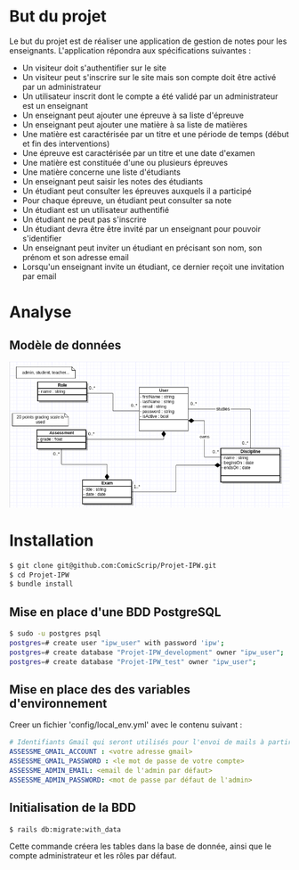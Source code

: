 # But du projet

Le but du projet est de réaliser une application de gestion de notes pour les enseignants. L'application répondra aux spécifications suivantes :

- Un visiteur doit s'authentifier sur le site
- Un visiteur peut s'inscrire sur le site mais son compte doit être activé par un administrateur
- Un utilisateur inscrit dont le compte a été validé par un administrateur est un enseignant
- Un enseignant peut ajouter une épreuve à sa liste d'épreuve
- Un enseignant peut ajouter une matière à sa liste de matières
- Une matière est caractérisée par un titre et une période de temps (début et fin des interventions)
- Une épreuve est caractérisée par un titre et une date d'examen
- Une matière est constituée d'une ou plusieurs épreuves
- Une matière concerne une liste d'étudiants
- Un enseignant peut saisir les notes des étudiants
- Un étudiant peut consulter les épreuves auxquels il a participé
- Pour chaque épreuve, un étudiant peut consulter sa note
- Un étudiant est un utilisateur authentifié
- Un étudiant ne peut pas s'inscrire
- Un étudiant devra être être invité par un enseignant pour pouvoir s'identifier
- Un enseignant peut inviter un étudiant en précisant son nom, son prénom et son adresse email
- Lorsqu'un enseignant invite un étudiant, ce dernier reçoit une invitation par email

# Analyse

## Modèle de données
![first version of the application model](https://raw.githubusercontent.com/ComicScrip/Projet-IPW/dev/analysis/appmodelv1.png)

# Installation
```bash
$ git clone git@github.com:ComicScrip/Projet-IPW.git
$ cd Projet-IPW
$ bundle install
```
## Mise en place d'une BDD PostgreSQL

```bash
$ sudo -u postgres psql
postgres=# create user "ipw_user" with password 'ipw';
postgres=# create database "Projet-IPW_development" owner "ipw_user"; 
postgres=# create database "Projet-IPW_test" owner "ipw_user"; 
```

## Mise en place des des variables d'environnement

Creer un fichier 'config/local_env.yml' avec le contenu suivant :
```yml
# Identifiants Gmail qui seront utilisés pour l'envoi de mails à partir de l'application
ASSESSME_GMAIL_ACCOUNT : <votre adresse gmail>
ASSESSME_GMAIL_PASSWORD : <le mot de passe de votre compte>
ASSESSME_ADMIN_EMAIL: <email de l'admin par défaut>
ASSESSME_ADMIN_PASSWORD: <mot de passe par défaut de l'admin>
```

## Initialisation de la BDD
```bash
$ rails db:migrate:with_data
```

Cette commande créera les tables dans la base de donnée, ainsi que le compte administrateur et les rôles par défaut. 
